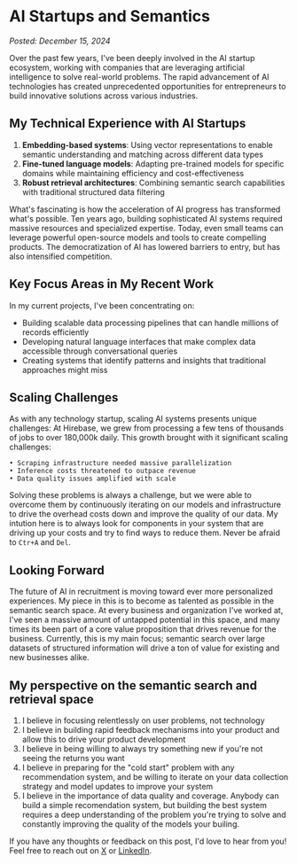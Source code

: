# AI Startups and Semantics

*Posted: December 15, 2024*

Over the past few years, I've been deeply involved in the AI startup ecosystem, working with companies that are leveraging artificial intelligence to solve real-world problems. The rapid advancement of AI technologies has created unprecedented opportunities for entrepreneurs to build innovative solutions across various industries.

## My Technical Experience with AI Startups

1. **Embedding-based systems**: Using vector representations to enable semantic understanding and matching across different data types
2. **Fine-tuned language models**: Adapting pre-trained models for specific domains while maintaining efficiency and cost-effectiveness
3. **Robust retrieval architectures**: Combining semantic search capabilities with traditional structured data filtering

What's fascinating is how the acceleration of AI progress has transformed what's possible. Ten years ago, building sophisticated AI systems required massive resources and specialized expertise. Today, even small teams can leverage powerful open-source models and tools to create compelling products. The democratization of AI has lowered barriers to entry, but has also intensified competition.

## Key Focus Areas in My Recent Work

In my current projects, I've been concentrating on:

- Building scalable data processing pipelines that can handle millions of records efficiently
- Developing natural language interfaces that make complex data accessible through conversational queries
- Creating systems that identify patterns and insights that traditional approaches might miss

## Scaling Challenges

As with any technology startup, scaling AI systems presents unique challenges:
At Hirebase, we grew from processing a few tens of thousands of jobs to over 180,000k daily. This growth brought with it significant scaling challenges:

```
• Scraping infrastructure needed massive parallelization
• Inference costs threatened to outpace revenue
• Data quality issues amplified with scale
```

Solving these problems is always a challenge, but we were able to overcome them by continuously iterating on our models and infrastructure to drive the overhead costs down and improve the quality of our data. My intution here is to always look for components in your system that are driving up your costs and try to find ways to reduce them. Never be afraid to `Ctr+A` and `Del`.

## Looking Forward

The future of AI in recruitment is moving toward ever more personalized experiences. My piece in this is to become as talented as possible in the semantic search space. At every business and organization I've worked at, I've seen a massive amount of untapped potential in this space, and many times its been part of a core value proposition that drives revenue for the business. Currently, this is my main focus; semantic search over large datasets of structured information will drive a ton of value for existing and new businesses alike.

## My perspective on the semantic search and retrieval space

1. I believe in focusing relentlessly on user problems, not technology
2. I believe in building rapid feedback mechanisms into your product and allow this to drive your product development
3. I believe in being willing to always try something new if you're not seeing the returns you want
4. I believe in preparing for the "cold start" problem with any recommendation system, and be willing to iterate on your data collection strategy and model updates to improve your system
5. I believe in the importance of data quality and coverage. Anybody can build a simple recomendation system, but building the best system requires a deep understanding of the problem you're trying to solve and constantly improving the quality of the models your builing.


If you have any thoughts or feedback on this post, I'd love to hear from you! Feel free to reach out on [X](https://x.com/jonathanzkoch) or [LinkedIn](https://www.linkedin.com/in/jonathanzkoch/).